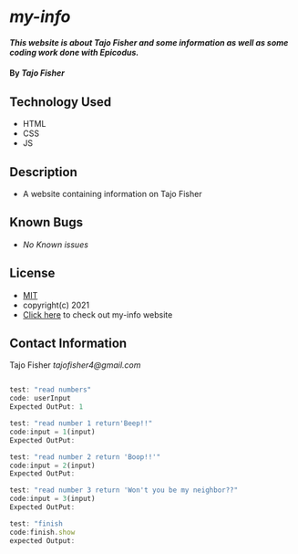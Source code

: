 # _my-info_

#### _This website is about Tajo Fisher and some information as well as some coding work done with Epicodus._

#### By _**Tajo Fisher**_

## Technology Used

* HTML 
* CSS
* JS

## Description

* A website containing information on Tajo Fisher

## Known Bugs 

* _No Known issues_ 

## License

* [MIT](link)
* copyright(c) 2021
* [Click here](link) to check out my-info website

## Contact Information 

Tajo Fisher _tajofisher4@gmail.com_
```javascript 

test: "read numbers"
code: userInput
Expected OutPut: 1

test: "read number 1 return'Beep!!"
code:input = 1(input)
Expected OutPut:

test: "read number 2 return 'Boop!!'"
code:input = 2(input)
Expected OutPut:

test: "read number 3 return 'Won't you be my neighbor??"
code:input = 3(input)
Expected OutPut:

test: "finish
code:finish.show
expected Output: 
